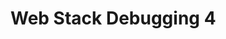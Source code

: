 # Web Stack Debugging 4

[](https://s3.amazonaws.com/alx-intranet.hbtn.io/uploads/medias/2018/9/c7d1ed0a2e10d1b4e9b3.jpg?X-Amz-Algorithm=AWS4-HMAC-SHA256&X-Amz-Credential=AKIARDDGGGOUSBVO6H7D%2F20220502%2Fus-east-1%2Fs3%2Faws4_request&X-Amz-Date=20220502T075452Z&X-Amz-Expires=86400&X-Amz-SignedHeaders=host&X-Amz-Signature=db82895875c8b2755af8b21c59fbce58d058fc2e087be71ca8bfeafdcfd46afb)
